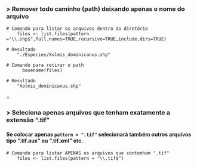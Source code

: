 ### > Remover todo caminho (path) deixando apenas o nome do arquivo

````{r}
# Comando para listar os arquivos dentro do diretório
    files <- list.files(pattern ="\\.shp$",full.names=TRUE,recursive=TRUE,include.dirs=TRUE)

# Resultado
    "./Especies/Xolmis_dominicanus.shp" 

# Comando para retirar o path
      basename(files)

# Resultado
    "Xolmis_dominicanus.shp"
````

=

### > Seleciona apenas arquivos que tenham exatamente a extensão “.tif”
#### Se colocar apenas `pattern = ".tif"` selecionará também outros arquivos tipo “.tif.aux” ou “.tif.xml” etc.
````{r}
# Comando para listar APENAS os arquivos que contenham ".tif"
    files <- list.files(pattern = "\\.tif$")
````

